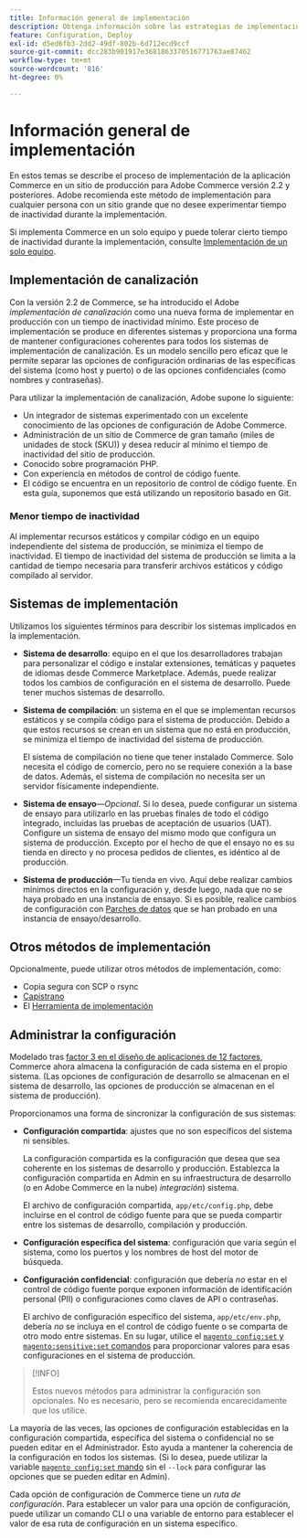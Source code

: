 ```yaml
---
title: Información general de implementación
description: Obtenga información sobre las estrategias de implementación para la aplicación Commerce.
feature: Configuration, Deploy
exl-id: d5ed6fb3-2dd2-49df-802b-6d712ecd9ccf
source-git-commit: dcc283b901917e3681863370516771763ae87462
workflow-type: tm+mt
source-wordcount: '816'
ht-degree: 0%

---
```


# Información general de implementación

En estos temas se describe el proceso de implementación de la aplicación Commerce en un sitio de producción para Adobe Commerce versión 2.2 y posteriores. Adobe recomienda este método de implementación para cualquier persona con un sitio grande que no desee experimentar tiempo de inactividad durante la implementación.

Si implementa Commerce en un solo equipo y puede tolerar cierto tiempo de inactividad durante la implementación, consulte [Implementación de un solo equipo](../deployment/single-machine.md).

## Implementación de canalización

Con la versión 2.2 de Commerce, se ha introducido el Adobe _implementación de canalización_ como una nueva forma de implementar en producción con un tiempo de inactividad mínimo. Este proceso de implementación se produce en diferentes sistemas y proporciona una forma de mantener configuraciones coherentes para todos los sistemas de implementación de canalización. Es un modelo sencillo pero eficaz que le permite separar las opciones de configuración ordinarias de las específicas del sistema (como host y puerto) o de las opciones confidenciales (como nombres y contraseñas).

Para utilizar la implementación de canalización, Adobe supone lo siguiente:

- Un integrador de sistemas experimentado con un excelente conocimiento de las opciones de configuración de Adobe Commerce.
- Administración de un sitio de Commerce de gran tamaño (miles de unidades de stock (SKU)) y desea reducir al mínimo el tiempo de inactividad del sitio de producción.
- Conocido sobre programación PHP.
- Con experiencia en métodos de control de código fuente.
- El código se encuentra en un repositorio de control de código fuente. En esta guía, suponemos que está utilizando un repositorio basado en Git.

### Menor tiempo de inactividad

Al implementar recursos estáticos y compilar código en un equipo independiente del sistema de producción, se minimiza el tiempo de inactividad. El tiempo de inactividad del sistema de producción se limita a la cantidad de tiempo necesaria para transferir archivos estáticos y código compilado al servidor.

## Sistemas de implementación

Utilizamos los siguientes términos para describir los sistemas implicados en la implementación.

- **Sistema de desarrollo**: equipo en el que los desarrolladores trabajan para personalizar el código e instalar extensiones, temáticas y paquetes de idiomas desde Commerce Marketplace. Además, puede realizar todos los cambios de configuración en el sistema de desarrollo. Puede tener muchos sistemas de desarrollo.

- **Sistema de compilación**: un sistema en el que se implementan recursos estáticos y se compila código para el sistema de producción. Debido a que estos recursos se crean en un sistema que no está en producción, se minimiza el tiempo de inactividad del sistema de producción.

  El sistema de compilación no tiene que tener instalado Commerce. Solo necesita el código de comercio, pero no se requiere conexión a la base de datos. Además, el sistema de compilación no necesita ser un servidor físicamente independiente.

- **Sistema de ensayo**—_Opcional_. Si lo desea, puede configurar un sistema de ensayo para utilizarlo en las pruebas finales de todo el código integrado, incluidas las pruebas de aceptación de usuarios (UAT). Configure un sistema de ensayo del mismo modo que configura un sistema de producción. Excepto por el hecho de que el ensayo no es su tienda en directo y no procesa pedidos de clientes, es idéntico al de producción.

- **Sistema de producción**—Tu tienda en vivo. Aquí debe realizar cambios mínimos directos en la configuración y, desde luego, nada que no se haya probado en una instancia de ensayo. Si es posible, realice cambios de configuración con [Parches de datos](https://developer.adobe.com/commerce/php/development/components/declarative-schema/patches/) que se han probado en una instancia de ensayo/desarrollo.

## Otros métodos de implementación

Opcionalmente, puede utilizar otros métodos de implementación, como:

- Copia segura con SCP o rsync
- [Capistrano](https://capistranorb.com/documentation/overview/what-is-capistrano)
- El [Herramienta de implementación](https://deployer.org/)

## Administrar la configuración

Modelado tras [factor 3 en el diseño de aplicaciones de 12 factores](https://12factor.net/config), Commerce ahora almacena la configuración de cada sistema en el propio sistema. (Las opciones de configuración de desarrollo se almacenan en el sistema de desarrollo, las opciones de producción se almacenan en el sistema de producción).

Proporcionamos una forma de sincronizar la configuración de sus sistemas:

- **Configuración compartida**: ajustes que no son específicos del sistema ni sensibles.

  La configuración compartida es la configuración que desea que sea coherente en los sistemas de desarrollo y producción. Establezca la configuración compartida en Admin en su infraestructura de desarrollo (o en Adobe Commerce en la nube) _integración_) sistema.

  El archivo de configuración compartida, `app/etc/config.php`, debe incluirse en el control de código fuente para que se pueda compartir entre los sistemas de desarrollo, compilación y producción.

- **Configuración específica del sistema**: configuración que varía según el sistema, como los puertos y los nombres de host del motor de búsqueda.

- **Configuración confidencial**: configuración que debería _no_ estar en el control de código fuente porque exponen información de identificación personal (PII) o configuraciones como claves de API o contraseñas.

  El archivo de configuración específico del sistema, `app/etc/env.php`, debería _no_ se incluya en el control de código fuente o se comparta de otro modo entre sistemas. En su lugar, utilice el [`magento config:set` y `magento:sensitive:set` comandos](../cli/set-configuration-values.md) para proporcionar valores para esas configuraciones en el sistema de producción.

>[!INFO]
>
>Estos nuevos métodos para administrar la configuración son opcionales. No es necesario, pero se recomienda encarecidamente que los utilice.

La mayoría de las veces, las opciones de configuración establecidas en la configuración compartida, específica del sistema o confidencial no se pueden editar en el Administrador. Esto ayuda a mantener la coherencia de la configuración en todos los sistemas. (Si lo desea, puede utilizar la variable [`magento config:set` mando](../cli/set-configuration-values.md) sin el `--lock` para configurar las opciones que se pueden editar en Admin).

Cada opción de configuración de Commerce tiene un _ruta de configuración_. Para establecer un valor para una opción de configuración, puede utilizar un comando CLI o una variable de entorno para establecer el valor de esa ruta de configuración en un sistema específico.
